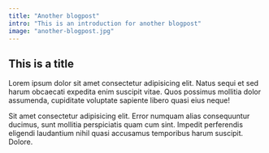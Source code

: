 ```yaml
---
title: "Another blogpost"
intro: "This is an introduction for another blogpost"
image: "another-blogpost.jpg"
---
```


## This is a title

Lorem ipsum dolor sit amet consectetur adipisicing elit. Natus sequi et sed harum obcaecati expedita enim suscipit vitae. Quos possimus mollitia dolor assumenda, cupiditate voluptate sapiente libero quasi eius neque!

Sit amet consectetur adipisicing elit. Error numquam alias consequuntur ducimus, sunt mollitia perspiciatis quam cum sint. Impedit perferendis eligendi laudantium nihil quasi accusamus temporibus harum suscipit. Dolore.